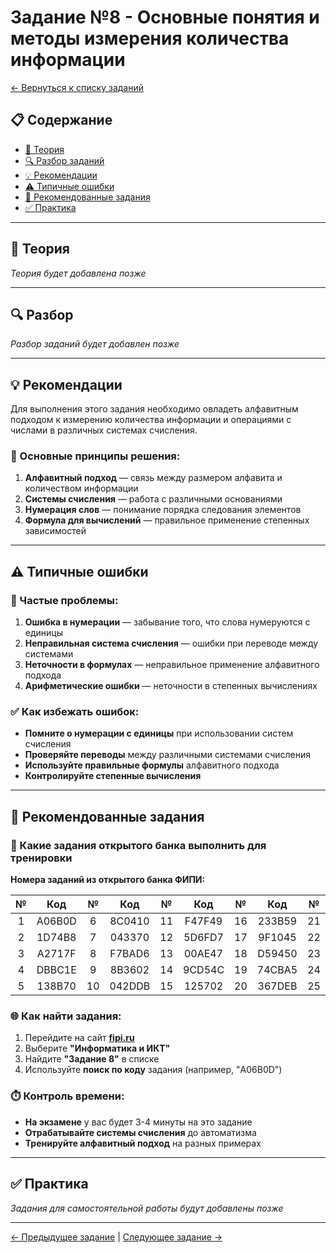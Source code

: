 # Задание №8 - Основные понятия и методы измерения количества информации

[← Вернуться к списку заданий](../README.md)

## 📋 Содержание
- [📖 Теория](#теория)
- [🔍 Разбор заданий](#разбор)
- [💡 Рекомендации](#рекомендации)
- [⚠️ Типичные ошибки](#типичные-ошибки)
- [📝 Рекомендованные задания](#рекомендованные-задания)
- [✅ Практика](#практика)

---

## 📖 Теория

*Теория будет добавлена позже*

---

## 🔍 Разбор

*Разбор заданий будет добавлен позже*

---

## 💡 Рекомендации

Для выполнения этого задания необходимо овладеть алфавитным подходом к измерению количества информации и операциями с числами в различных системах счисления.

### 🔧 Основные принципы решения:

1. **Алфавитный подход** — связь между размером алфавита и количеством информации
2. **Системы счисления** — работа с различными основаниями
3. **Нумерация слов** — понимание порядка следования элементов
4. **Формула для вычислений** — правильное применение степенных зависимостей

---

## ⚠️ Типичные ошибки

### 🚫 Частые проблемы:

1. **Ошибка в нумерации** — забывание того, что слова нумеруются с единицы
2. **Неправильная система счисления** — ошибки при переводе между системами
3. **Неточности в формулах** — неправильное применение алфавитного подхода
4. **Арифметические ошибки** — неточности в степенных вычислениях

### ✅ Как избежать ошибок:

- **Помните о нумерации с единицы** при использовании систем счисления
- **Проверяйте переводы** между различными системами счисления
- **Используйте правильные формулы** алфавитного подхода
- **Контролируйте степенные вычисления**

---

## 📝 Рекомендованные задания

### 🔗 Какие задания открытого банка выполнить для тренировки

**Номера заданий из открытого банка ФИПИ:**

| № | Код | № | Код | № | Код | № | Код | № | Код |
|:-:|:-:|:-:|:-:|:-:|:-:|:-:|:-:|:-:|:-:|
| 1 | A06B0D | 6 | 8C0410 | 11 | F47F49 | 16 | 233B59 | 21 | 9A58A7 |
| 2 | 1D74B8 | 7 | 043370 | 12 | 5D6FD7 | 17 | 9F1045 | 22 | 4008B3 |
| 3 | A2717F | 8 | F7BAD6 | 13 | 00AE47 | 18 | D59450 | 23 | BE8391 |
| 4 | DBBC1E | 9 | 8B3602 | 14 | 9CD54C | 19 | 74CBA5 | 24 | B8EEB0 |
| 5 | 138B70 | 10 | 042DDB | 15 | 125702 | 20 | 367DEB | 25 | 10B3BF |

### 🌐 Как найти задания:

1. Перейдите на сайт **[fipi.ru](https://fipi.ru/ege/otkrytyy-bank-zadaniy-ege)**
2. Выберите **"Информатика и ИКТ"**
3. Найдите **"Задание 8"** в списке
4. Используйте **поиск по коду** задания (например, "A06B0D")

### ⏱️ Контроль времени:

- **На экзамене** у вас будет 3-4 минуты на это задание
- **Отрабатывайте системы счисления** до автоматизма
- **Тренируйте алфавитный подход** на разных примерах

---

## ✅ Практика

*Задания для самостоятельной работы будут добавлены позже*

---

[← Предыдущее задание](task-07.md) | [Следующее задание →](task-09.md)
